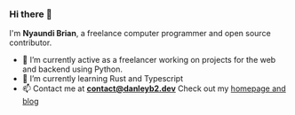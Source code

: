 ### Hi there 👋

I'm **Nyaundi Brian**, a freelance computer programmer and open source contributor.

- 🔭 I’m currently active as a freelancer working on projects for the web and backend using Python.
- 🌱 I’m currently learning Rust and Typescript
- 📫 Contact me at **contact@danleyb2.dev** Check out my [homepage and blog](https://danleyb2.dev/) 
